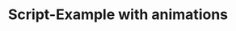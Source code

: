 ---
layout: article
title: Script-Example with animations
description: 
  - This board shows a Scripting Example for animated controls
lang: en
weight: 100
draft: false
ref: tem-010
category:
  - Script
  - Scripting
  - Script example
  - Animations
image: Script_Animate_EN.png
download: Script_Animate_EN.pbmx
overview_description:
overview_benefits:
overview_data_sources:
---